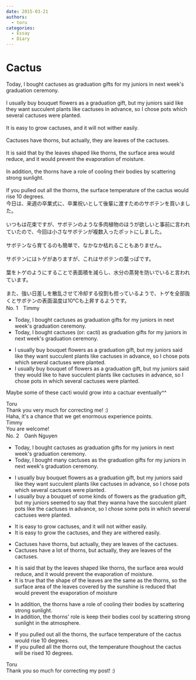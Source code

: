 ```yaml
---
date: 2015-03-21
authors:
  - toru
categories:
  - Essay
  - Diary
---
```


<h1 id="subject_show">Cactus</h1>
<div class="date" hidden>Mar 21, 2015 17:16</div>
<div id="post"><div id="body_show_ori">
Today, I bought cactuses as graduation gifts for my juniors in next week's graduation ceremony.<br/><br/>I usually buy bouquet flowers as a graduation gift, but my juniors said like they want succulent plants like cactuses in advance, so I chose pots which several cactuses were planted.<br/><br/>It is easy to grow cactuses, and it will not wither easily.<br/><br/>Cactuses have thorns, but actually, they are leaves of the cactuses.<br/><br/>It is said that by the leaves shaped like thorns, the surface area would reduce, and it would prevent the evaporation of moisture.<br/><br/>In addition, the thorns have a role of cooling their bodies by scattering strong sunlight.<br/><br/>If you pulled out all the thorns,  the surface temperature of the cactus would rise 10 degrees.
</div></div>

<!-- more -->

<div id="post_ja"><div id="body_show_mo">
今日は、来週の卒業式に、卒業祝いとして後輩に渡すためのサボテンを買いました。<br/><br/>いつもは花束ですが、サボテンのような多肉植物のほうが欲しいと事前に言われていたので、今回は小さなサボテンが複数入ったポットにしました。<br/><br/>サボテンなら育てるのも簡単で、なかなか枯れることもありません。<br/><br/>サボテンにはトゲがありますが、これはサボテンの葉っぱです。<br/><br/>葉をトゲのようにすることで表面積を減らし、水分の蒸発を防いでいると言われています。<br/><br/>また、強い日差しを散乱させて冷却する役割も担っているようで、トゲを全部抜くとサボテンの表面温度は10℃も上昇するようです。
</div></div>
<div id="block"><div class="first_name"> No. 1　<span class="just_name">Timmy</span></div><div id="block2">
<ul class="correction_field">
<li class="incorrect">Today, I bought cactuses as graduation gifts for my juniors in next week's graduation ceremony.</li>
<li class="corrected correct">
Today, I bought cactuses (or: <span class="f_blue">cacti</span>) as graduation gifts for my juniors in next week's graduation ceremony.
</li>
</ul>
<ul class="correction_field">
<li class="incorrect">I usually buy bouquet flowers as a graduation gift, but my juniors said like they want succulent plants like cactuses in advance, so I chose pots which several cactuses were planted.</li>
<li class="corrected correct">
I usually buy bouquet <span class="f_blue">of</span> flowers as a graduation gift, but my juniors said they <span class="f_blue">would</span> like <span class="f_blue">to have</span> succulent plants like cactuses in advance, so I chose pots <span class="f_blue">in</span> which several cactuses were planted.
</li>
</ul>
<p class="comment_small">
 Maybe some of these cacti would grow into a cactuar eventually^^
</p>

</div><div class="name"><span class="just_name">Toru</span><br>
Thank you very much for correcting me! :)<br/>Haha, it's a chance that we get enormous experience points.
</div>
<div class="name"><span class="just_name">Timmy</span><br>
You are welcome!
</div>
</div>
<div id="block"><div class="first_name"> No. 2　<span class="just_name">Oanh Nguyen</span></div><div id="block2">
<ul class="correction_field">
<li class="incorrect">Today, I bought cactuses as graduation gifts for my juniors in next week's graduation ceremony.</li>
<li class="corrected correct">
Today, I bought <span class="f_red">many </span>cactuses as <span class="f_red">the </span>graduation gifts for my juniors in next week's graduation ceremony.
</li>
</ul>
<ul class="correction_field">
<li class="incorrect">I usually buy bouquet flowers as a graduation gift, but my juniors said like they want succulent plants like cactuses in advance, so I chose pots which several cactuses were planted.</li>
<li class="corrected correct">
I usually buy <span class="f_red">a </span>bouquet <span class="f_red">of some kinds of</span> flowers as <span class="f_red">the</span> graduation gift, but my juniors <span class="f_red">seemed to say</span> <span class="f_red">that</span> they wan<span class="f_red">na have the </span>succulent plant <span class="f_red">pots </span>like <span class="f_red">the </span>cactuses in advance, so I chose <span class="f_red">some </span>pots <span class="f_red">in </span>which several cactuses were planted.
</li>
</ul>
<ul class="correction_field">
<li class="incorrect">It is easy to grow cactuses, and it will not wither easily.</li>
<li class="corrected correct">
It is easy to grow <span class="f_red">the </span>cactuses, and <span class="f_red">they are</span> wither<span class="f_red">ed</span> easily.
</li>
</ul>
<ul class="correction_field">
<li class="incorrect">Cactuses have thorns, but actually, they are leaves of the cactuses.</li>
<li class="corrected correct">
Cactuses have <span class="f_red">a lot of </span>thorns, but actually, they are leaves of the cactuses.
</li>
</ul>
<ul class="correction_field">
<li class="incorrect">It is said that by the leaves shaped like thorns, the surface area would reduce, and it would prevent the evaporation of moisture.</li>
<li class="corrected correct">
It is <span class="f_red">true</span> that <span class="f_red">the shape of</span> the leaves<span class="f_red"> are the same as</span> <span class="f_red">the </span>thorns, <span class="f_red">so </span>the surface area <span class="f_red">of the leaves covered by the sunshine is</span> reduce<span class="f_red">d that </span>would prevent the evaporation of moisture 
</li>
</ul>
<ul class="correction_field">
<li class="incorrect">In addition, the thorns have a role of cooling their bodies by scattering strong sunlight.</li>
<li class="corrected correct">
In addition, the thorns' role <span class="f_red">is keep</span> their bodies <span class="f_red">cool </span>by scattering strong sunlight <span class="f_red">in the atmosphere.</span>
</li>
</ul>
<ul class="correction_field">
<li class="incorrect">If you pulled out all the thorns,  the surface temperature of the cactus would rise 10 degrees.</li>
<li class="corrected correct">
If you pull<span class="sline">ed</span> all the thorns <span class="f_red">out</span>, the temperature <span class="f_red">thoughout</span> the cactus <span class="f_red">will be</span> rise<span class="f_red">d</span> 10 degrees.
</li>
</ul>
</div><div class="name"><span class="just_name">Toru</span><br>
Thank you so much for correcting my post! :)
</div>
</div>
